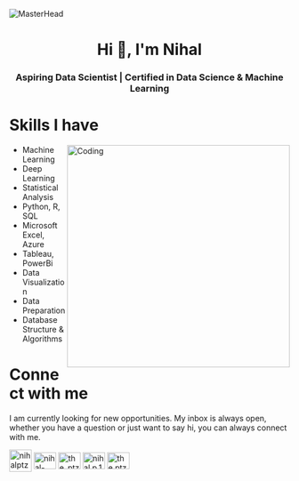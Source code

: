 ![MasterHead](https://nielseniq.com/wp-content/uploads/sites/4/2021/02/data-science-icon-animation-banner-clockwise-4.gif)
<h1 align="center">Hi 👋, I'm Nihal</h1>
<h3 align="center">Aspiring Data Scientist | Certified in Data Science & Machine Learning


  # Skills I have
<img align="right" alt="Coding" width="400" src="https://miro.medium.com/v2/resize:fit:900/1*YCrp0Z8mAOe2IUV9XmlEDw.gif">

- Machine Learning
- Deep Learning
- Statistical Analysis
- Python, R, SQL
- Microsoft Excel, Azure
- Tableau, PowerBi
- Data Visualization
- Data Preparation
- Database Structure & Algorithms

# Connect with me
I am currently looking for new opportunities. My inbox is always open, whether you have a question or just want to say hi, you can always connect with me.

<a href="mailto:nihalptz@gmail.com" target="blank"><img align="center" src="https://cdn4.iconfinder.com/data/icons/social-media-logos-6/512/112-gmail_email_mail-512.png" alt="nihalptz@gmail.com" height="40" width="40" /></a>
<a href="https://linkedin.com/in/nihal-ptz-986921319" target="blank"><img align="center" src="https://raw.githubusercontent.com/rahuldkjain/github-profile-readme-generator/master/src/images/icons/Social/linked-in-alt.svg" alt="nihal-ptz-986921319" height="30" width="40" /></a>
<a href="https://twitter.com/the_ptz" target="blank"><img align="center" src="https://raw.githubusercontent.com/rahuldkjain/github-profile-readme-generator/master/src/images/icons/Social/twitter.svg" alt="the_ptz" height="30" width="40" /></a>
<a href="https://fb.com/nihal.p.14" target="blank"><img align="center" src="https://raw.githubusercontent.com/rahuldkjain/github-profile-readme-generator/master/src/images/icons/Social/facebook.svg" alt="nihal.p.14" height="30" width="40" /></a>
<a href="https://instagram.com/the.ptz" target="blank"><img align="center" src="https://raw.githubusercontent.com/rahuldkjain/github-profile-readme-generator/master/src/images/icons/Social/instagram.svg" alt="the.ptz" height="30" width="40" /></a>

